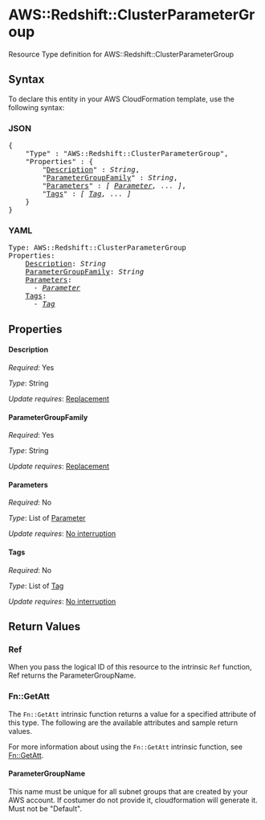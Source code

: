 # AWS::Redshift::ClusterParameterGroup

Resource Type definition for AWS::Redshift::ClusterParameterGroup

## Syntax

To declare this entity in your AWS CloudFormation template, use the following syntax:

### JSON

<pre>
{
    "Type" : "AWS::Redshift::ClusterParameterGroup",
    "Properties" : {
        "<a href="#description" title="Description">Description</a>" : <i>String</i>,
        "<a href="#parametergroupfamily" title="ParameterGroupFamily">ParameterGroupFamily</a>" : <i>String</i>,
        "<a href="#parameters" title="Parameters">Parameters</a>" : <i>[ <a href="parameter.md">Parameter</a>, ... ]</i>,
        "<a href="#tags" title="Tags">Tags</a>" : <i>[ <a href="tag.md">Tag</a>, ... ]</i>
    }
}
</pre>

### YAML

<pre>
Type: AWS::Redshift::ClusterParameterGroup
Properties:
    <a href="#description" title="Description">Description</a>: <i>String</i>
    <a href="#parametergroupfamily" title="ParameterGroupFamily">ParameterGroupFamily</a>: <i>String</i>
    <a href="#parameters" title="Parameters">Parameters</a>: <i>
      - <a href="parameter.md">Parameter</a></i>
    <a href="#tags" title="Tags">Tags</a>: <i>
      - <a href="tag.md">Tag</a></i>
</pre>

## Properties

#### Description

_Required_: Yes

_Type_: String

_Update requires_: [Replacement](https://docs.aws.amazon.com/AWSCloudFormation/latest/UserGuide/using-cfn-updating-stacks-update-behaviors.html#update-replacement)

#### ParameterGroupFamily

_Required_: Yes

_Type_: String

_Update requires_: [Replacement](https://docs.aws.amazon.com/AWSCloudFormation/latest/UserGuide/using-cfn-updating-stacks-update-behaviors.html#update-replacement)

#### Parameters

_Required_: No

_Type_: List of <a href="parameter.md">Parameter</a>

_Update requires_: [No interruption](https://docs.aws.amazon.com/AWSCloudFormation/latest/UserGuide/using-cfn-updating-stacks-update-behaviors.html#update-no-interrupt)

#### Tags

_Required_: No

_Type_: List of <a href="tag.md">Tag</a>

_Update requires_: [No interruption](https://docs.aws.amazon.com/AWSCloudFormation/latest/UserGuide/using-cfn-updating-stacks-update-behaviors.html#update-no-interrupt)

## Return Values

### Ref

When you pass the logical ID of this resource to the intrinsic `Ref` function, Ref returns the ParameterGroupName.

### Fn::GetAtt

The `Fn::GetAtt` intrinsic function returns a value for a specified attribute of this type. The following are the available attributes and sample return values.

For more information about using the `Fn::GetAtt` intrinsic function, see [Fn::GetAtt](https://docs.aws.amazon.com/AWSCloudFormation/latest/UserGuide/intrinsic-function-reference-getatt.html).

#### ParameterGroupName

This name must be unique for all subnet groups that are created by your AWS account. If costumer do not provide it, cloudformation will generate it. Must not be "Default".
